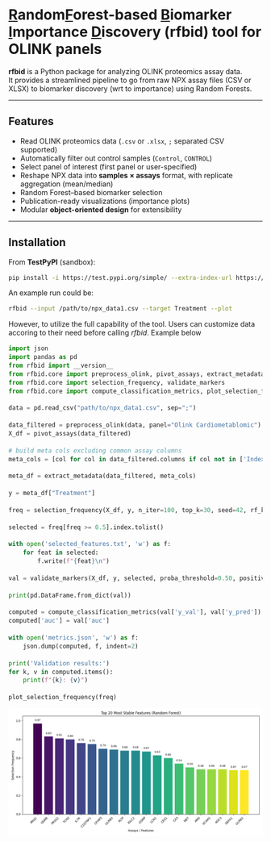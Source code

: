 # <ins>R</ins>andom<ins>F</ins>orest-based <ins>B</ins>iomarker <ins>I</ins>mportance <ins>D</ins>iscovery (rfbid) tool for OLINK panels

**rfbid** is a Python package for analyzing OLINK proteomics assay data.  
It provides a streamlined pipeline to go from raw NPX assay files (CSV or XLSX) to biomarker discovery (wrt to importance) using Random Forests.

---

## Features

- Read OLINK proteomics data (`.csv` or `.xlsx`, `;` separated CSV supported)
- Automatically filter out control samples (`Control`, `CONTROL`)
- Select panel of interest (first panel or user-specified)
- Reshape NPX data into **samples × assays** format, with replicate aggregation (mean/median)
- Random Forest–based biomarker selection
- Publication-ready visualizations (importance plots)
- Modular **object-oriented design** for extensibility

---

## Installation

From **TestPyPI** (sandbox):

```bash
pip install -i https://test.pypi.org/simple/ --extra-index-url https://pypi.org/simple rfbid
```

An example run could be:
```bash
rfbid --input /path/to/npx_data1.csv --target Treatment --plot
```

However, to utilize the full capability of the tool. Users can customize data accoring to their need before calling *rfbid*.
Example below

```python
import json
import pandas as pd
from rfbid import __version__
from rfbid.core import preprocess_olink, pivot_assays, extract_metadata
from rfbid.core import selection_frequency, validate_markers
from rfbid.core import compute_classification_metrics, plot_selection_frequency

data = pd.read_csv("path/to/npx_data1.csv", sep=";")

data_filtered = preprocess_olink(data, panel="Olink Cardiometablomic")
X_df = pivot_assays(data_filtered)

# build meta cols excluding common assay columns
meta_cols = [col for col in data_filtered.columns if col not in ['Index', 'Assay', 'NPX', 'OlinkID', 'UniProt', 'MissingFreq', 'Panel_Version', 'PlateID', 'QC_Warning', 'LOD','Panel']]

meta_df = extract_metadata(data_filtered, meta_cols)

y = meta_df["Treatment"]

freq = selection_frequency(X_df, y, n_iter=100, top_k=30, seed=42, rf_kwargs=dict(n_estimators=200, random_state=42, n_jobs=-1))

selected = freq[freq >= 0.5].index.tolist()

with open('selected_features.txt', 'w') as f:
    for feat in selected:
        f.write(f"{feat}\n")

val = validate_markers(X_df, y, selected, proba_threshold=0.50, positive_label=False)

print(pd.DataFrame.from_dict(val))

computed = compute_classification_metrics(val['y_val'], val['y_pred'])
computed['auc'] = val['auc']

with open('metrics.json', 'w') as f:
    json.dump(computed, f, indent=2)

print('Validation results:')
for k, v in computed.items():
    print(f"{k}: {v}")

plot_selection_frequency(freq)
```

![Random Forest importance plot](https://github.com/BioDebojyoti/rfbid-tool/blob/dev/docs/figures/selection_frequency.png)